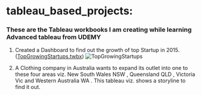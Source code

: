 # tableau_based_projects:
### These are the Tableau workbooks I am creating while learning Advanced tableau from UDEMY

1) Created a Dashboard to find out the growth of top Startup in 2015. ([TopGrowingStartups.twbx](https://public.tableau.com/app/profile/deep.punj/viz/TheStartupQuadrant_16281689356920/ScatterPlot)) 
![TopGrowingStartups](https://user-images.githubusercontent.com/28164579/134650160-eb0a9d09-ff41-40de-8a7c-e36d9c1177a1.gif)

2) A Clothing company in Australia wants to expand its outlet into one to these four areas viz. New South Wales NSW , Queensland QLD , Victoria Vic and Western Australia WA . This tableau viz. shows a storyline to find it out. 
